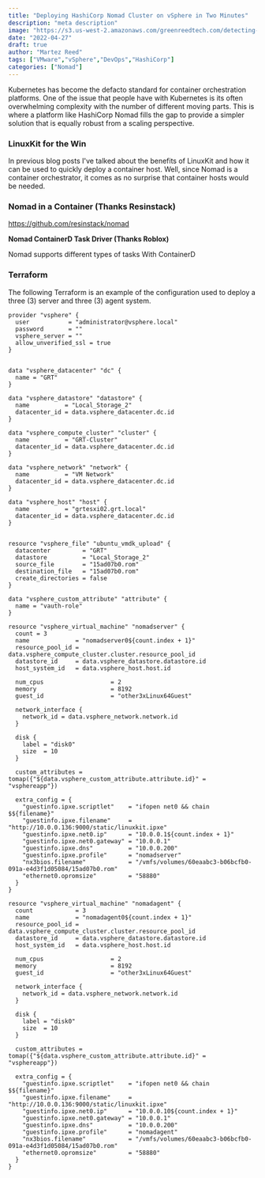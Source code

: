 ```yaml
---
title: "Deploying HashiCorp Nomad Cluster on vSphere in Two Minutes"
description: "meta description"
image: "https://s3.us-west-2.amazonaws.com/greenreedtech.com/detecting-hashicorp-vault-root-login/vault_root_login.png"
date: "2022-04-27"
draft: true
author: "Martez Reed"
tags: ["VMware","vSphere","DevOps","HashiCorp"]
categories: ["Nomad"]
---
```


Kubernetes has become the defacto standard for container orchestration platforms. One of the issue that people have with Kubernetes is its often overwhelming complexity with the number of different moving parts. This is where a platform like HashiCorp Nomad fills the gap to provide a simpler solution that is equally robust from a scaling perspective.


### LinuxKit for the Win
In previous blog posts I've talked about the benefits of LinuxKit and how it can be used to quickly deploy a container host. Well, since Nomad is a container orchestrator, it comes as no surprise that container hosts would be needed.


### Nomad in a Container (Thanks Resinstack)

https://github.com/resinstack/nomad

**Nomad ContainerD Task Driver (Thanks Roblox)**

Nomad supports different types of tasks
With ContainerD 

### Terraform

The following Terraform is an example of the configuration used to deploy a three (3) server and three (3) agent system.

```hcl
provider "vsphere" {
  user           = "administrator@vsphere.local"
  password       = ""
  vsphere_server = ""
  allow_unverified_ssl = true
}


data "vsphere_datacenter" "dc" {
  name = "GRT"
}

data "vsphere_datastore" "datastore" {
  name          = "Local_Storage_2"
  datacenter_id = data.vsphere_datacenter.dc.id
}

data "vsphere_compute_cluster" "cluster" {
  name          = "GRT-Cluster"
  datacenter_id = data.vsphere_datacenter.dc.id
}

data "vsphere_network" "network" {
  name          = "VM Network"
  datacenter_id = data.vsphere_datacenter.dc.id
}

data "vsphere_host" "host" {
  name          = "grtesxi02.grt.local"
  datacenter_id = data.vsphere_datacenter.dc.id
}


resource "vsphere_file" "ubuntu_vmdk_upload" {
  datacenter         = "GRT"
  datastore          = "Local_Storage_2"
  source_file        = "15ad07b0.rom"
  destination_file   = "15ad07b0.rom"
  create_directories = false
}

data "vsphere_custom_attribute" "attribute" {
  name = "vauth-role"
}

resource "vsphere_virtual_machine" "nomadserver" {
  count = 3
  name             = "nomadserver0${count.index + 1}"
  resource_pool_id = data.vsphere_compute_cluster.cluster.resource_pool_id
  datastore_id     = data.vsphere_datastore.datastore.id
  host_system_id   = data.vsphere_host.host.id

  num_cpus                   = 2
  memory                     = 8192
  guest_id                   = "other3xLinux64Guest"

  network_interface {
    network_id = data.vsphere_network.network.id
  }

  disk {
    label = "disk0"
    size  = 10
  }

  custom_attributes = tomap({"${data.vsphere_custom_attribute.attribute.id}" = "vsphereapp"})

  extra_config = {
    "guestinfo.ipxe.scriptlet"    = "ifopen net0 && chain $${filename}"
    "guestinfo.ipxe.filename"     = "http://10.0.0.136:9000/static/linuxkit.ipxe"
    "guestinfo.ipxe.net0.ip"      = "10.0.0.1${count.index + 1}"
    "guestinfo.ipxe.net0.gateway" = "10.0.0.1"
    "guestinfo.ipxe.dns"          = "10.0.0.200"
    "guestinfo.ipxe.profile"      = "nomadserver"
    "nx3bios.filename"            = "/vmfs/volumes/60eaabc3-b06bcfb0-091a-e4d3f1d05084/15ad07b0.rom"
    "ethernet0.opromsize"         = "58880"
  }
}

resource "vsphere_virtual_machine" "nomadagent" {
  count            = 3
  name             = "nomadagent0${count.index + 1}"
  resource_pool_id = data.vsphere_compute_cluster.cluster.resource_pool_id
  datastore_id     = data.vsphere_datastore.datastore.id
  host_system_id   = data.vsphere_host.host.id

  num_cpus                   = 2
  memory                     = 8192
  guest_id                   = "other3xLinux64Guest"

  network_interface {
    network_id = data.vsphere_network.network.id
  }

  disk {
    label = "disk0"
    size  = 10
  }

  custom_attributes = tomap({"${data.vsphere_custom_attribute.attribute.id}" = "vsphereapp"})

  extra_config = {
    "guestinfo.ipxe.scriptlet"    = "ifopen net0 && chain $${filename}"
    "guestinfo.ipxe.filename"     = "http://10.0.0.136:9000/static/linuxkit.ipxe"
    "guestinfo.ipxe.net0.ip"      = "10.0.0.10${count.index + 1}"
    "guestinfo.ipxe.net0.gateway" = "10.0.0.1"
    "guestinfo.ipxe.dns"          = "10.0.0.200"
    "guestinfo.ipxe.profile"      = "nomadagent"
    "nx3bios.filename"            = "/vmfs/volumes/60eaabc3-b06bcfb0-091a-e4d3f1d05084/15ad07b0.rom"
    "ethernet0.opromsize"         = "58880"
  }
}
```